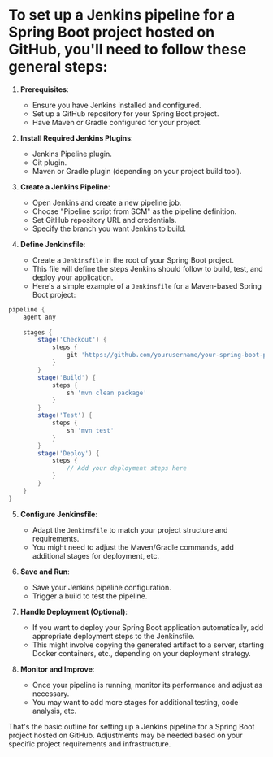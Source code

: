 # To set up a Jenkins pipeline for a Spring Boot project hosted on GitHub, you'll need to follow these general steps:

1. **Prerequisites**:
   - Ensure you have Jenkins installed and configured.
   - Set up a GitHub repository for your Spring Boot project.
   - Have Maven or Gradle configured for your project.

2. **Install Required Jenkins Plugins**:
   - Jenkins Pipeline plugin.
   - Git plugin.
   - Maven or Gradle plugin (depending on your project build tool).

3. **Create a Jenkins Pipeline**:
   - Open Jenkins and create a new pipeline job.
   - Choose "Pipeline script from SCM" as the pipeline definition.
   - Set GitHub repository URL and credentials.
   - Specify the branch you want Jenkins to build.

4. **Define Jenkinsfile**:
   - Create a `Jenkinsfile` in the root of your Spring Boot project.
   - This file will define the steps Jenkins should follow to build, test, and deploy your application.
   - Here's a simple example of a `Jenkinsfile` for a Maven-based Spring Boot project:

```groovy
pipeline {
    agent any
    
    stages {
        stage('Checkout') {
            steps {
                git 'https://github.com/yourusername/your-spring-boot-project.git'
            }
        }
        stage('Build') {
            steps {
                sh 'mvn clean package'
            }
        }
        stage('Test') {
            steps {
                sh 'mvn test'
            }
        }
        stage('Deploy') {
            steps {
                // Add your deployment steps here
            }
        }
    }
}
```

5. **Configure Jenkinsfile**:
   - Adapt the `Jenkinsfile` to match your project structure and requirements.
   - You might need to adjust the Maven/Gradle commands, add additional stages for deployment, etc.

6. **Save and Run**:
   - Save your Jenkins pipeline configuration.
   - Trigger a build to test the pipeline.

7. **Handle Deployment (Optional)**:
   - If you want to deploy your Spring Boot application automatically, add appropriate deployment steps to the Jenkinsfile.
   - This might involve copying the generated artifact to a server, starting Docker containers, etc., depending on your deployment strategy.

8. **Monitor and Improve**:
   - Once your pipeline is running, monitor its performance and adjust as necessary.
   - You may want to add more stages for additional testing, code analysis, etc.

That's the basic outline for setting up a Jenkins pipeline for a Spring Boot project hosted on GitHub. Adjustments may be needed based on your specific project requirements and infrastructure.
